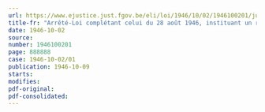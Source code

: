 ```yaml
---
url: https://www.ejustice.just.fgov.be/eli/loi/1946/10/02/1946100201/justel
title-fr: "Arrêté-Loi complétant celui du 28 août 1946, instituant un régime provisoire en ce qui concerne l'échéance des baux à ferme"
date: 1946-10-02
source:
number: 1946100201
page: 888888
case: 1946-10-02/01
publication: 1946-10-09
starts:
modifies:
pdf-original:
pdf-consolidated:
---
```


